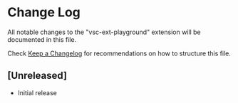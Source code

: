 # Change Log

All notable changes to the "vsc-ext-playground" extension will be documented in this file.

Check [Keep a Changelog](http://keepachangelog.com/) for recommendations on how to structure this file.

## [Unreleased]

- Initial release
